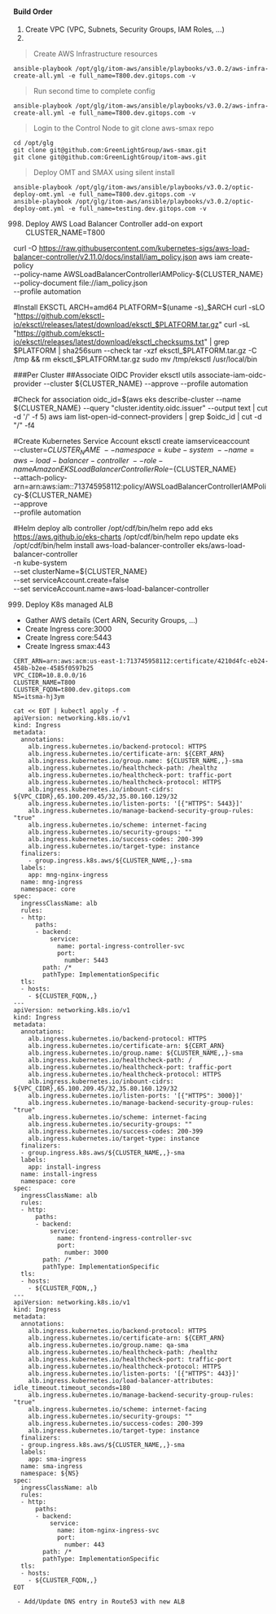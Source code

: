 #### Build Order
1. Create VPC (VPC, Subnets, Security Groups, IAM Roles, ...)
2. 

> Create AWS Infrastructure resources
```
ansible-playbook /opt/glg/itom-aws/ansible/playbooks/v3.0.2/aws-infra-create-all.yml -e full_name=T800.dev.gitops.com -v

```
> Run second time to complete config
```
ansible-playbook /opt/glg/itom-aws/ansible/playbooks/v3.0.2/aws-infra-create-all.yml -e full_name=T800.dev.gitops.com -v

```

> Login to the Control Node to git clone aws-smax repo
```
cd /opt/glg
git clone git@github.com:GreenLightGroup/aws-smax.git
git clone git@github.com:GreenLightGroup/itom-aws.git

```

> Deploy OMT and SMAX using silent install
```
ansible-playbook /opt/glg/itom-aws/ansible/playbooks/v3.0.2/optic-deploy-omt.yml -e full_name=T800.dev.gitops.com -v
ansible-playbook /opt/glg/itom-aws/ansible/playbooks/v3.0.2/optic-deploy-omt.yml -e full_name=testing.dev.gitops.com -v

```


998. Deploy AWS Load Balancer Controller add-on
export CLUSTER_NAME=T800

curl -O https://raw.githubusercontent.com/kubernetes-sigs/aws-load-balancer-controller/v2.11.0/docs/install/iam_policy.json
aws iam create-policy \
    --policy-name AWSLoadBalancerControllerIAMPolicy-${CLUSTER_NAME} \
    --policy-document file://iam_policy.json \
    --profile automation

#Install EKSCTL
ARCH=amd64
PLATFORM=$(uname -s)_$ARCH
curl -sLO "https://github.com/eksctl-io/eksctl/releases/latest/download/eksctl_$PLATFORM.tar.gz"
curl -sL "https://github.com/eksctl-io/eksctl/releases/latest/download/eksctl_checksums.txt" | grep $PLATFORM | sha256sum --check
tar -xzf eksctl_$PLATFORM.tar.gz -C /tmp && rm eksctl_$PLATFORM.tar.gz
sudo mv /tmp/eksctl /usr/local/bin

###Per Cluster
##Associate OIDC Provider
eksctl utils associate-iam-oidc-provider --cluster ${CLUSTER_NAME} --approve --profile automation

#Check for association
oidc_id=$(aws eks describe-cluster --name ${CLUSTER_NAME} --query "cluster.identity.oidc.issuer" --output text | cut -d '/' -f 5)
aws iam list-open-id-connect-providers | grep $oidc_id | cut -d "/" -f4

#Create Kubernetes Service Account
eksctl create iamserviceaccount \
  --cluster=${CLUSTER_NAME} \
  --namespace=kube-system \
  --name=aws-load-balancer-controller \
  --role-name AmazonEKSLoadBalancerControllerRole-${CLUSTER_NAME} \
  --attach-policy-arn=arn:aws:iam::713745958112:policy/AWSLoadBalancerControllerIAMPolicy-${CLUSTER_NAME} \
  --approve \
  --profile automation

#Helm deploy alb controller
/opt/cdf/bin/helm repo add eks https://aws.github.io/eks-charts
/opt/cdf/bin/helm repo update eks
/opt/cdf/bin/helm install aws-load-balancer-controller eks/aws-load-balancer-controller \
  -n kube-system \
  --set clusterName=${CLUSTER_NAME} \
  --set serviceAccount.create=false \
  --set serviceAccount.name=aws-load-balancer-controller 

999. Deploy K8s managed ALB
 - Gather AWS details (Cert ARN, Security Groups, ...)
 - Create Ingress core:3000
 - Create Ingress core:5443
 - Create Ingress smax:443

```
CERT_ARN=arn:aws:acm:us-east-1:713745958112:certificate/4210d4fc-eb24-458b-b2ee-4585f0597b25
VPC_CIDR=10.8.0.0/16
CLUSTER_NAME=T800
CLUSTER_FQDN=t800.dev.gitops.com
NS=itsma-hj3ym

cat << EOT | kubectl apply -f -
apiVersion: networking.k8s.io/v1
kind: Ingress
metadata:
  annotations:
    alb.ingress.kubernetes.io/backend-protocol: HTTPS
    alb.ingress.kubernetes.io/certificate-arn: ${CERT_ARN}
    alb.ingress.kubernetes.io/group.name: ${CLUSTER_NAME,,}-sma
    alb.ingress.kubernetes.io/healthcheck-path: /healthz
    alb.ingress.kubernetes.io/healthcheck-port: traffic-port
    alb.ingress.kubernetes.io/healthcheck-protocol: HTTPS
    alb.ingress.kubernetes.io/inbount-cidrs: ${VPC_CIDR},65.100.209.45/32,35.80.160.129/32
    alb.ingress.kubernetes.io/listen-ports: '[{"HTTPS": 5443}]'
    alb.ingress.kubernetes.io/manage-backend-security-group-rules: "true"
    alb.ingress.kubernetes.io/scheme: internet-facing
    alb.ingress.kubernetes.io/security-groups: ""
    alb.ingress.kubernetes.io/success-codes: 200-399
    alb.ingress.kubernetes.io/target-type: instance
  finalizers:
    - group.ingress.k8s.aws/${CLUSTER_NAME,,}-sma
  labels:
    app: mng-nginx-ingress
  name: mng-ingress
  namespace: core
spec:
  ingressClassName: alb
  rules:
  - http:
      paths:
      - backend:
          service:
            name: portal-ingress-controller-svc
            port:
              number: 5443
        path: /*
        pathType: ImplementationSpecific
  tls:
  - hosts:
    - ${CLUSTER_FQDN,,}
---
apiVersion: networking.k8s.io/v1
kind: Ingress
metadata:
  annotations:
    alb.ingress.kubernetes.io/backend-protocol: HTTPS
    alb.ingress.kubernetes.io/certificate-arn: ${CERT_ARN}
    alb.ingress.kubernetes.io/group.name: ${CLUSTER_NAME,,}-sma
    alb.ingress.kubernetes.io/healthcheck-path: /
    alb.ingress.kubernetes.io/healthcheck-port: traffic-port
    alb.ingress.kubernetes.io/healthcheck-protocol: HTTPS
    alb.ingress.kubernetes.io/inbount-cidrs: ${VPC_CIDR},65.100.209.45/32,35.80.160.129/32
    alb.ingress.kubernetes.io/listen-ports: '[{"HTTPS": 3000}]'
    alb.ingress.kubernetes.io/manage-backend-security-group-rules: "true"
    alb.ingress.kubernetes.io/scheme: internet-facing
    alb.ingress.kubernetes.io/security-groups: ""
    alb.ingress.kubernetes.io/success-codes: 200-399
    alb.ingress.kubernetes.io/target-type: instance
  finalizers:
  - group.ingress.k8s.aws/${CLUSTER_NAME,,}-sma
  labels:
    app: install-ingress
  name: install-ingress
  namespace: core
spec:
  ingressClassName: alb
  rules:
  - http:
      paths:
      - backend:
          service:
            name: frontend-ingress-controller-svc
            port:
              number: 3000
        path: /*
        pathType: ImplementationSpecific
  tls:
  - hosts:
    - ${CLUSTER_FQDN,,}
---
apiVersion: networking.k8s.io/v1
kind: Ingress
metadata:
  annotations:
    alb.ingress.kubernetes.io/backend-protocol: HTTPS
    alb.ingress.kubernetes.io/certificate-arn: ${CERT_ARN}
    alb.ingress.kubernetes.io/group.name: qa-sma
    alb.ingress.kubernetes.io/healthcheck-path: /healthz
    alb.ingress.kubernetes.io/healthcheck-port: traffic-port
    alb.ingress.kubernetes.io/healthcheck-protocol: HTTPS
    alb.ingress.kubernetes.io/listen-ports: '[{"HTTPS": 443}]'
    alb.ingress.kubernetes.io/load-balancer-attributes: idle_timeout.timeout_seconds=180
    alb.ingress.kubernetes.io/manage-backend-security-group-rules: "true"
    alb.ingress.kubernetes.io/scheme: internet-facing
    alb.ingress.kubernetes.io/security-groups: ""
    alb.ingress.kubernetes.io/success-codes: 200-399
    alb.ingress.kubernetes.io/target-type: instance
  finalizers:
  - group.ingress.k8s.aws/${CLUSTER_NAME,,}-sma
  labels:
    app: sma-ingress
  name: sma-ingress
  namespace: ${NS}
spec:
  ingressClassName: alb
  rules:
  - http:
      paths:
      - backend:
          service:
            name: itom-nginx-ingress-svc
            port:
              number: 443
        path: /*
        pathType: ImplementationSpecific
  tls:
  - hosts:
    - ${CLUSTER_FQDN,,}
EOT

 - Add/Update DNS entry in Route53 with new ALB
